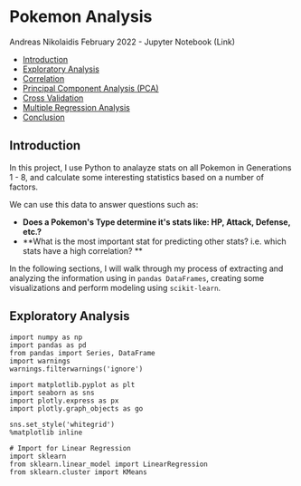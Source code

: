 # Pokemon Analysis
Andreas Nikolaidis
February 2022 - Jupyter Notebook (Link)

- [Introduction](docs/README.md/#Introduction)
- [Exploratory Analysis](docs/README.md)
- [Correlation](docs/README.md)
- [Principal Component Analysis (PCA)](docs/README.md)
- [Cross Validation](docs/README.md)
- [Multiple Regression Analysis](docs/README.md)
- [Conclusion](docs/README.md)

## Introduction
In this project, I use Python to analayze stats on all Pokemon in Generations 1 - 8, and calculate some interesting statistics based on a number of factors. 

We can use this data to answer questions such as:
- **Does a Pokemon's Type determine it's stats like: HP, Attack, Defense, etc.?**
- **What is the most important stat for predicting other stats? i.e. which stats have a high correlation? **

In the following sections, I will walk through my process of extracting and analyzing the information using in ```pandas DataFrames```, creating some visualizations and perform modeling using ```scikit-learn```.

## Exploratory Analysis
```
import numpy as np
import pandas as pd
from pandas import Series, DataFrame
import warnings
warnings.filterwarnings('ignore')

import matplotlib.pyplot as plt 
import seaborn as sns 
import plotly.express as px
import plotly.graph_objects as go

sns.set_style('whitegrid')
%matplotlib inline

# Import for Linear Regression
import sklearn
from sklearn.linear_model import LinearRegression
from sklearn.cluster import KMeans
```


